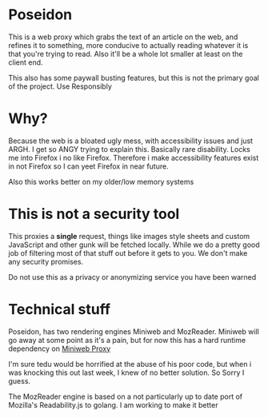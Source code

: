 # Poseidon 

This is a web proxy which grabs the text of an article on the web,
and refines it to something, more conducive to actually reading 
whatever it is that you're trying to read. Also it'll be 
a whole lot smaller at least on the client end.

This also has some paywall busting features, but this is not 
the primary goal of the project. Use Responsibly 

# Why?

Because the web is a bloated ugly mess, with accessibility issues and 
just ARGH. I get so ANGY trying to explain this. Basically rare disability. 
Locks me into Firefox i no like Firefox. Therefore i make accessibility 
features exist in not Firefox so I can yeet Firefox in near future.

Also this works better on my older/low memory systems

# This is not a security tool

This proxies a **single** request, things like images style sheets and custom
JavaScript and other gunk will be fetched locally. 
While we do a pretty good job of filtering most of that stuff out before it
gets to you. We don't make any security promises. 

Do not use this as a privacy or anonymizing service you have been warned 

# Technical stuff
Poseidon, has two rendering engines Miniweb and MozReader. 
Miniweb will go away at some point as it's a pain, 
but for now this has a hard runtime dependency on [Miniweb Proxy](https://humungus.tedunangst.com/r/miniwebproxy)

I'm sure tedu would be horrified at the abuse of his poor code, but when i 
was knocking this out last week, I knew of no better solution. 
So Sorry I guess. 

The MozReader engine is based on a not particularly up to date port of 
Mozilla's Readability.js to golang. I am working to make it better
 
